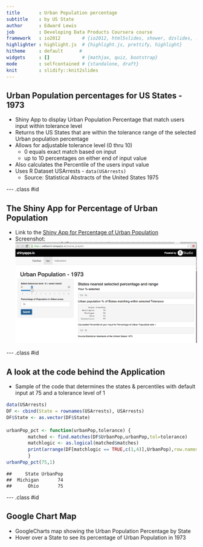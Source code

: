 ```yaml
---
title       : Urban Population percentage
subtitle    : by US State
author      : Edward Lewis
job         : Developing Data Products Coursera course
framework   : io2012        # {io2012, html5slides, shower, dzslides, ...}
highlighter : highlight.js  # {highlight.js, prettify, highlight}
hitheme     : default      # 
widgets     : []            # {mathjax, quiz, bootstrap}
mode        : selfcontained # {standalone, draft}
knit        : slidify::knit2slides
---
```


## Urban Population percentages for US States - 1973

- Shiny App to display Urban Population Percentage that match users input within tolerance level
- Returns the US States that are within the tolerance range of the selected Urban population percentage
- Allows for adjustable tolerance level (0 thru 10)
  - 0 equals exact match based on input
  - up to 10 percentages on either end of input value
- Also calculates the Percentile of the users input value
- Uses R Dataset USArrests  -  `data(USArrests)`
  - Source: Statistical Abstracts of the United States 1975
  

--- .class #id 

## The Shiny App for Percentage of Urban Population


- Link to the [Shiny App for Percentage of Urban Population](https://edlewis4.shinyapps.io/course_project/)  
- Screenshot:
![ShinyApp](./shinyApp-pic.png)

--- .class #id


## A look at the code behind the Application
- Sample of the code that determines the states & percentiles with default input at 75 and a tolerance level of 1


```r
data(USArrests)
DF <- cbind(State = rownames(USArrests), USArrests)
DF$State <- as.vector(DF$State)

urbanPop_pct <- function(urbanPop,tolerance) {
        matched <- find.matches(DF$UrbanPop,urbanPop,tol=tolerance) 
        matchlogic <- as.logical(matched$matches)
        print(arrange(DF[matchlogic == TRUE,c(1,4)],UrbanPop),row.names=FALSE)
        }
urbanPop_pct(75,1)
```

```
##     State UrbanPop
##  Michigan       74
##      Ohio       75
```

--- .class #id 



## Google Chart Map
- GoogleCharts map showing the Urban Population Percentage by State
- Hover over a State to see its percentage of Urban Population in 1973






<!-- GeoChart generated in R 3.1.1 by googleVis 0.5.8 package -->
<!-- Sat May 23 18:49:46 2015 -->


<!-- jsHeader -->
<script type="text/javascript">
 
// jsData 
function gvisDataGeoChartID1264217de2c7 () {
var data = new google.visualization.DataTable();
var datajson =
[
 [
 "Alabama",
58 
],
[
 "Alaska",
48 
],
[
 "Arizona",
80 
],
[
 "Arkansas",
50 
],
[
 "California",
91 
],
[
 "Colorado",
78 
],
[
 "Connecticut",
77 
],
[
 "Delaware",
72 
],
[
 "Florida",
80 
],
[
 "Georgia",
60 
],
[
 "Hawaii",
83 
],
[
 "Idaho",
54 
],
[
 "Illinois",
83 
],
[
 "Indiana",
65 
],
[
 "Iowa",
57 
],
[
 "Kansas",
66 
],
[
 "Kentucky",
52 
],
[
 "Louisiana",
66 
],
[
 "Maine",
51 
],
[
 "Maryland",
67 
],
[
 "Massachusetts",
85 
],
[
 "Michigan",
74 
],
[
 "Minnesota",
66 
],
[
 "Mississippi",
44 
],
[
 "Missouri",
70 
],
[
 "Montana",
53 
],
[
 "Nebraska",
62 
],
[
 "Nevada",
81 
],
[
 "New Hampshire",
56 
],
[
 "New Jersey",
89 
],
[
 "New Mexico",
70 
],
[
 "New York",
86 
],
[
 "North Carolina",
45 
],
[
 "North Dakota",
44 
],
[
 "Ohio",
75 
],
[
 "Oklahoma",
68 
],
[
 "Oregon",
67 
],
[
 "Pennsylvania",
72 
],
[
 "Rhode Island",
87 
],
[
 "South Carolina",
48 
],
[
 "South Dakota",
45 
],
[
 "Tennessee",
59 
],
[
 "Texas",
80 
],
[
 "Utah",
80 
],
[
 "Vermont",
32 
],
[
 "Virginia",
63 
],
[
 "Washington",
73 
],
[
 "West Virginia",
39 
],
[
 "Wisconsin",
66 
],
[
 "Wyoming",
60 
] 
];
data.addColumn('string','State');
data.addColumn('number','UrbanPop');
data.addRows(datajson);
return(data);
}
 
// jsDrawChart
function drawChartGeoChartID1264217de2c7() {
var data = gvisDataGeoChartID1264217de2c7();
var options = {};
options["width"] =    400;
options["height"] =    400;
options["region"] = "US";
options["resolution"] = "provinces";
options["backgroundColor"] = "#81d4fa";
options["datalessRegionColor"] = "#f5f5f5";

    var chart = new google.visualization.GeoChart(
    document.getElementById('GeoChartID1264217de2c7')
    );
    chart.draw(data,options);
    

}
  
 
// jsDisplayChart
(function() {
var pkgs = window.__gvisPackages = window.__gvisPackages || [];
var callbacks = window.__gvisCallbacks = window.__gvisCallbacks || [];
var chartid = "geochart";
  
// Manually see if chartid is in pkgs (not all browsers support Array.indexOf)
var i, newPackage = true;
for (i = 0; newPackage && i < pkgs.length; i++) {
if (pkgs[i] === chartid)
newPackage = false;
}
if (newPackage)
  pkgs.push(chartid);
  
// Add the drawChart function to the global list of callbacks
callbacks.push(drawChartGeoChartID1264217de2c7);
})();
function displayChartGeoChartID1264217de2c7() {
  var pkgs = window.__gvisPackages = window.__gvisPackages || [];
  var callbacks = window.__gvisCallbacks = window.__gvisCallbacks || [];
  window.clearTimeout(window.__gvisLoad);
  // The timeout is set to 100 because otherwise the container div we are
  // targeting might not be part of the document yet
  window.__gvisLoad = setTimeout(function() {
  var pkgCount = pkgs.length;
  google.load("visualization", "1", { packages:pkgs, callback: function() {
  if (pkgCount != pkgs.length) {
  // Race condition where another setTimeout call snuck in after us; if
  // that call added a package, we must not shift its callback
  return;
}
while (callbacks.length > 0)
callbacks.shift()();
} });
}, 100);
}
 
// jsFooter
</script>
 
<!-- jsChart -->  
<script type="text/javascript" src="https://www.google.com/jsapi?callback=displayChartGeoChartID1264217de2c7"></script>
 
<!-- divChart -->
  
<div id="GeoChartID1264217de2c7" 
  style="width: 400; height: 400;">
</div>


